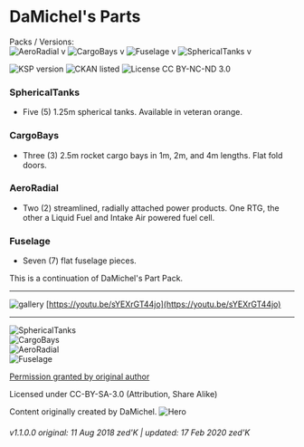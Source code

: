 <!-- Readme.md v1.2.0.0
DaMichel's Parts (DMP)
created: 17 Jul 18
updated: 17 Feb 2020 -->

# DaMichel's Parts
Packs / Versions:  
![AeroRadial v](https://img.shields.io/endpoint?url=https://raw.githubusercontent.com/zer0Kerbal/AeroRadial/master/json/mod.json) ![CargoBays v](https://img.shields.io/endpoint?url=https://raw.githubusercontent.com/zer0Kerbal/CargoBays/master/json/mod.json) ![Fuselage v](https://img.shields.io/endpoint?url=https://raw.githubusercontent.com/zer0Kerbal/Fuselage/master/json/mod.json) ![SphericalTanks v](https://img.shields.io/endpoint?url=https://raw.githubusercontent.com/zer0Kerbal/SphericalTanks/master/json/mod.json)

 ![KSP version](https://img.shields.io/endpoint?url=https%3A%2F%2Fraw.githubusercontent.com%2Fzer0Kerbal%2FDaMichel%2Fmaster%2Fjson%2Fksp.json) ![CKAN listed](https://img.shields.io/badge/CKAN-DaMichel-brightgreen.svg) ![License CC BY-NC-ND 3.0](https://img.shields.io/endpoint?url=https%3A%2F%2Fraw.githubusercontent.com%2Fzer0Kerbal%2FDaMichel%2Fmaster%2Fjson%2Flicense.json)
 
 ### SphericalTanks
 - Five (5) 1.25m spherical tanks. Available in veteran orange.
 ### CargoBays
 - Three (3) 2.5m rocket cargo bays in 1m, 2m, and 4m lengths. Flat fold doors.
 ### AeroRadial
 - Two (2) streamlined, radially attached power products. One RTG, the other a Liquid Fuel and Intake Air powered fuel cell.
 ### Fuselage
 - Seven (7) flat fuselage pieces.
 
This is a continuation of DaMichel's Part Pack.
***
![gallery](https://postimg.cc/gallery/1ds2abwku)
[https://youtu.be/sYEXrGT44jo](https://youtu.be/sYEXrGT44jo)
***

![SphericalTanks](https://raw.githubusercontent.com/zer0Kerbal/DaMichel/1.1.0.0/Images/1-SphericalTanks.jpg)  
![CargoBays](https://raw.githubusercontent.com/zer0Kerbal/DaMichel/1.1.0.0/Images/CargoSpaceIllustration.png)  
![AeroRadial](https://raw.githubusercontent.com/zer0Kerbal/DaMichel/1.1.0.0/Images/8-RadialAerodynamicRTG.jpg)  
![Fuselage](https://raw.githubusercontent.com/zer0Kerbal/DaMichel/1.1.0.0/Images/DaMichels-FuselageSystem.jpg)  

[Permission granted by original author](http://forum.kerbalspaceprogram.com/index.php?/topic/55842-partswip-damichels-partsfuselage-r2-2222015/&do=findComment&comment=2568712)

Licensed under CC-BY-SA-3.0 (Attribution, Share Alike)

Content originally created by DaMichel.
![Hero](https://raw.githubusercontent.com/zer0Kerbal/DaMichel/1.1.0.0/Images/12-CargoBay.jpg)
<!--
Packs / Versions:  
![AeroRadial v](https://img.shields.io/endpoint?url=https://raw.githubusercontent.com/zer0Kerbal/DaMichel/master/json/aeroradial.json)
![CargoBays v](https://img.shields.io/endpoint?url=https://raw.githubusercontent.com/zer0Kerbal/DaMichel/master/json/cargobays.json)
![Fuselage v](https://img.shields.io/endpoint?url=https://raw.githubusercontent.com/zer0Kerbal/DaMichel/master/json/fuselage.json)
![SphericalTanks v](https://img.shields.io/endpoint?url=https://raw.githubusercontent.com/zer0Kerbal/DaMichel/master/json/sphericaltanks.json) -->

###### v1.1.0.0 original: 11 Aug 2018 zed'K | updated: 17 Feb 2020 zed'K
<!--
CC BY-NC-SA-4.0
zer0Kerbal-->
 

